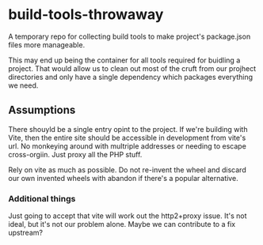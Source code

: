 # build-tools-throwaway
A temporary repo for collecting build tools to make project's package.json files more manageable. 


This may end up being the container for all tools required for buidling a project. That would allow us to clean out most of the cruft from our projhect directories and only have a single dependency which packages everything we need. 



## Assumptions

There shouyld be a single entry opint to the project. If we're building with Vite, then the entire site should be accessible in development from vite's url. No monkeying around with multriple addresses or needing to escape cross-orgiin. Just proxy all the PHP stuff. 

Rely on vite as much as possible. Do not re-invent the wheel and discard our own invented wheels with abandon if there's a popular alternative. 


### Additional things

Just going to accept that vite will work out the http2+proxy issue. It's not ideal, but it's not our problem alone. Maybe we can contribute to a fix upstream?